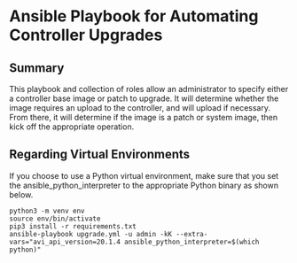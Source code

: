 # Ansible Playbook for Automating Controller Upgrades

## Summary
This playbook and collection of roles allow an administrator to specify either a controller base image or patch to upgrade. It will determine whether the image requires an upload to the controller, and will upload if necessary. From there, it will determine if the image is a patch or system image, then kick off the appropriate operation.


## Regarding Virtual Environments
If you choose to use a Python virtual environment, make sure that you set the ansible_python_interpreter to the appropriate Python binary as shown below.

```
python3 -m venv env
source env/bin/activate
pip3 install -r requirements.txt
ansible-playbook upgrade.yml -u admin -kK --extra-vars="avi_api_version=20.1.4 ansible_python_interpreter=$(which python)"
```